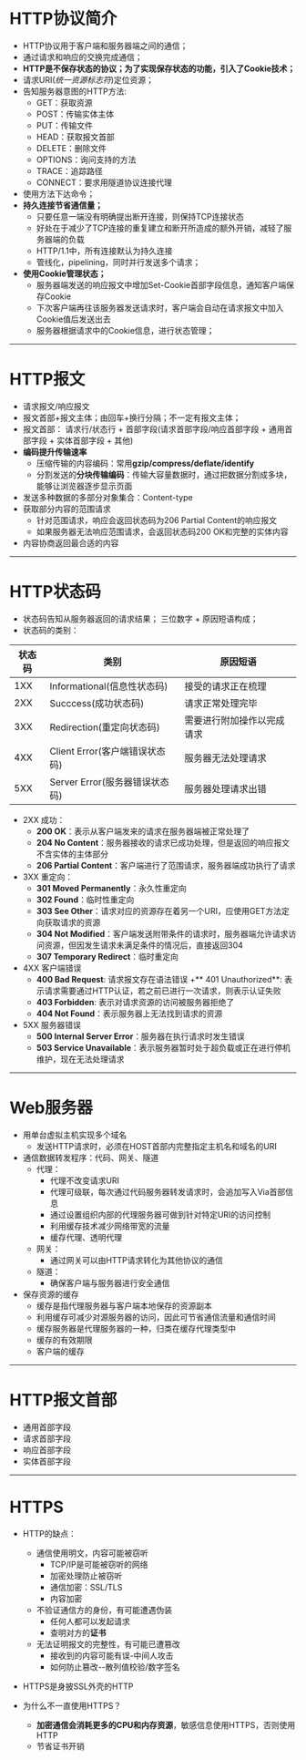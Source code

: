 # HTTP协议简介
- HTTP协议用于客户端和服务器端之间的通信；
- 通过请求和响应的交换完成通信；
- **HTTP是不保存状态的协议；为了实现保存状态的功能，引入了Cookie技术；**
- 请求URI(*统一资源标志符*)定位资源；
- 告知服务器意图的HTTP方法:
    + GET：获取资源
    + POST：传输实体主体
    + PUT：传输文件
    + HEAD：获取报文首部
    + DELETE：删除文件
    + OPTIONS：询问支持的方法
    + TRACE：追踪路径
    + CONNECT：要求用隧道协议连接代理
- 使用方法下达命令；
- **持久连接节省通信量；**
    + 只要任意一端没有明确提出断开连接，则保持TCP连接状态
    + 好处在于减少了TCP连接的重复建立和断开所造成的额外开销，减轻了服务器端的负载
    + HTTP/1.1中，所有连接默认为持久连接
    + 管线化，pipelining，同时并行发送多个请求；
- **使用Cookie管理状态；**
    + 服务器端发送的响应报文中增加Set-Cookie首部字段信息，通知客户端保存Cookie
    + 下次客户端再往该服务器发送请求时，客户端会自动在请求报文中加入Cookie值后发送出去
    + 服务器根据请求中的Cookie信息，进行状态管理；
----
# HTTP报文
- 请求报文/响应报文
- 报文首部+报文主体；由回车+换行分隔；不一定有报文主体；
- 报文首部： 请求行/状态行 + 首部字段(请求首部字段/响应首部字段 + 通用首部字段 + 实体首部字段 + 其他)
- **编码提升传输速率**
    + 压缩传输的内容编码：常用**gzip/compress/deflate/identify**
    + 分割发送的**分块传输编码**：传输大容量数据时，通过把数据分割成多块，能够让浏览器逐步显示页面
- 发送多种数据的多部分对象集合：Content-type
- 获取部分内容的范围请求
    + 针对范围请求，响应会返回状态码为206 Partial Content的响应报文
    + 如果服务器无法响应范围请求，会返回状态码200 OK和完整的实体内容
- 内容协商返回最合适的内容
----
# HTTP状态码
- 状态码告知从服务器返回的请求结果； 三位数字 + 原因短语构成；
- 状态码的类别：

状态码|类别|原因短语
--|--|--
1XX|Informational(信息性状态码)|接受的请求正在梳理
2XX|Succcess(成功状态码)|请求正常处理完毕
3XX|Redirection(重定向状态码)|需要进行附加操作以完成请求
4XX|Client Error(客户端错误状态码)|服务器无法处理请求
5XX|Server Error(服务器错误状态码)|服务器处理请求出错

- 2XX 成功：
    + **200 OK**：表示从客户端发来的请求在服务器端被正常处理了
    + **204 No Content**：服务器接收的请求已成功处理，但是返回的响应报文不含实体的主体部分
    + **206 Partial Content**：客户端进行了范围请求，服务器端成功执行了请求
- 3XX 重定向：
    + **301 Moved Permanently**：永久性重定向
    + **302 Found**：临时性重定向
    + **303 See Other**：请求对应的资源存在着另一个URI，应使用GET方法定向获取请求的资源
    + **304 Not Modified**：客户端发送附带条件的请求时，服务器端允许请求访问资源，但因发生请求未满足条件的情况后，直接返回304
    + **307 Temporary Redirect**：临时重定向
- 4XX 客户端错误
    + **400 Bad Request**: 请求报文存在语法错误
    +** 401 Unauthorized**: 表示请求需要通过HTTP认证，若之前已进行一次请求，则表示认证失败
    + **403 Forbidden**: 表示对请求资源的访问被服务器拒绝了
    + **404 Not Found**：表示服务器上无法找到请求的资源
- 5XX 服务器错误
    + **500 Internal Server Error**：服务器在执行请求时发生错误
    + **503 Service Unavailable**：表示服务器暂时处于超负载或正在进行停机维护，现在无法处理请求
----
# Web服务器
- 用单台虚拟主机实现多个域名
    + 发送HTTP请求时，必须在HOST首部内完整指定主机名和域名的URI
- 通信数据转发程序：代码、网关、隧道
    + 代理：
        + 代理不改变请求URI
        + 代理可级联，每次通过代码服务器转发请求时，会追加写入Via首部信息
        + 通过设置组织内部的代理服务器可做到针对特定URI的访问控制
        + 利用缓存技术减少网络带宽的流量
        + 缓存代理、透明代理
    + 网关：
        + 通过网关可以由HTTP请求转化为其他协议的通信
    + 隧道：
        + 确保客户端与服务器进行安全通信
- 保存资源的缓存
    + 缓存是指代理服务器与客户端本地保存的资源副本
    + 利用缓存可减少对源服务器的访问，因此可节省通信流量和通信时间
    + 缓存服务器是代理服务器的一种，归类在缓存代理类型中
    + 缓存的有效期限
    + 客户端的缓存
----
# HTTP报文首部
- 通用首部字段
- 请求首部字段
- 响应首部字段
- 实体首部字段
----
# HTTPS
- HTTP的缺点：
    + 通信使用明文，内容可能被窃听
        + TCP/IP是可能被窃听的网络
        + 加密处理防止被窃听
        + 通信加密：SSL/TLS
        + 内容加密
    + 不验证通信方的身份，有可能遭遇伪装
        + 任何人都可以发起请求
        + 查明对方的**证书**
    + 无法证明报文的完整性，有可能已遭篡改
        + 接收到的内容可能有误-中间人攻击
        + 如何防止篡改--散列值校验/数字签名

- HTTPS是身披SSL外壳的HTTP
- 为什么不一直使用HTTPS？
    + **加密通信会消耗更多的CPU和内存资源**，敏感信息使用HTTPS，否则使用HTTP
    + 节省证书开销